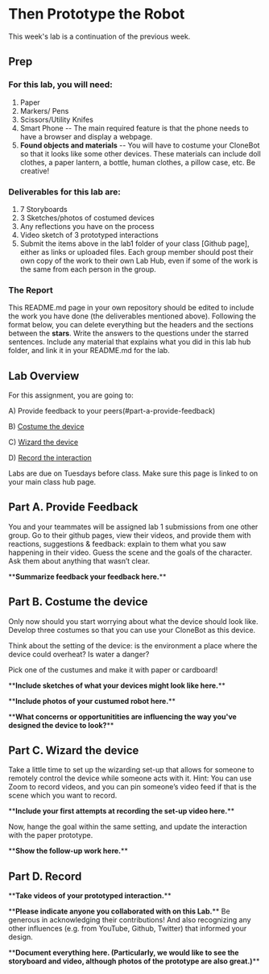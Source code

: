 

# Then Prototype the Robot
This week's lab is a continuation of the previous week. 


## Prep

### For this lab, you will need:
1. Paper
2. Markers/ Pens
3. Scissors/Utility Knifes
4. Smart Phone -- The main required feature is that the phone needs to have a browser and display a webpage.
5. **Found objects and materials** -- You will have to costume your CloneBot so that it looks like some other devices. These materials can include doll clothes, a paper lantern, a bottle, human clothes, a pillow case, etc. Be creative!
   





### Deliverables for this lab are: 
1. 7 Storyboards
1. 3 Sketches/photos of costumed devices
1. Any reflections you have on the process
1. Video sketch of 3 prototyped interactions
1. Submit the items above in the lab1 folder of your class [Github page], either as links or uploaded files. Each group member should post their own copy of the work to their own Lab Hub, even if some of the work is the same from each person in the group.

### The Report
This README.md page in your own repository should be edited to include the work you have done (the deliverables mentioned above). Following the format below, you can delete everything but the headers and the sections between the **stars**. Write the answers to the questions under the starred sentences. Include any material that explains what you did in this lab hub folder, and link it in your README.md for the lab.

## Lab Overview
For this assignment, you are going to:

A) Provide feedback to your peers(#part-a-provide-feedback)

B) [Costume the device](#part-b-costume-the-device)

C) [Wizard the device](#part-c-wizard-the-device) 

D) [Record the interaction](#part-d-record)

Labs are due on Tuesdays before class. Make sure this page is linked to on your main class hub page.

## Part A. Provide Feedback
You and your teammates will be assigned lab 1 submissions from one other group. Go to their github pages, view their videos, and provide them with reactions, suggestions & feedback: explain to them what you saw happening in their video. Guess the scene and the goals of the character. Ask them about anything that wasn’t clear. 

\*\***Summarize feedback your feedback here.**\*\*

## Part B. Costume the device

Only now should you start worrying about what the device should look like. Develop three costumes so that you can use your CloneBot as this device.

Think about the setting of the device: is the environment a place where the device could overheat? Is water a danger? 

Pick one of the custumes and make it with paper or cardboard!

\*\***Include sketches of what your devices might look like here.**\*\*

\*\***Include photos of your custumed robot here.**\*\*

\*\***What concerns or opportunitities are influencing the way you've designed the device to look?**\*\*


## Part C. Wizard the device
Take a little time to set up the wizarding set-up that allows for someone to remotely control the device while someone acts with it. Hint: You can use Zoom to record videos, and you can pin someone’s video feed if that is the scene which you want to record. 

\*\***Include your first attempts at recording the set-up video here.**\*\*

Now, hange the goal within the same setting, and update the interaction with the paper prototype. 

\*\***Show the follow-up work here.**\*\*

## Part D. Record

\*\***Take videos of your prototyped interaction.**\*\*

\*\***Please indicate anyone you collaborated with on this Lab.**\*\*
Be generous in acknowledging their contributions! And also recognizing any other influences (e.g. from YouTube, Github, Twitter) that informed your design. 


\*\***Document everything here. (Particularly, we would like to see the storyboard and video, although photos of the prototype are also great.)**\*\*
